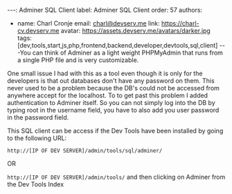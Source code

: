 ---: Adminer SQL Client
label: Adminer SQL Client
order: 57
authors:
  - name: Charl Cronje
    email: charl@devserv.me
    link: https://charl-cv.devserv.me
    avatar: https://assets.devserv.me/avatars/darker.jpg
tags: [dev,tools,start,js,php,frontend,backend,developer,devtools,sql,client]
---You can think of Adminer as a light weight PHPMyAdmin that runs from a single PHP file and is very customizable.

One small issue I had with this as a tool even though it is only for the developers is that out databases don't have any password on them.
This never used to be a problem because the DB's could not be accessed from anywhere accept for the localhost. To to get past this problem I added authentication to Adminer itself. So you can not simply log into the DB by typing root in the username field, you have to also add you user password in the password field.

This SQL client can be access if the Dev Tools have been installed by going to the following URL:

`http://[IP OF DEV SERVER]/admin/tools/sql/adminer/`

OR

`http://[IP OF DEV SERVER]/admin/tools/` and then clicking on Adminer from the Dev Tools Index
